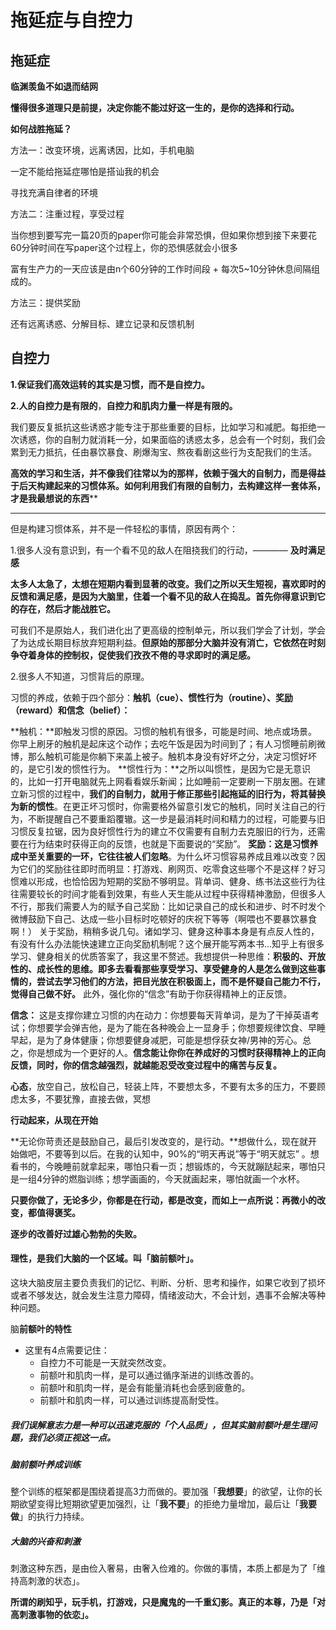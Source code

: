 # 拖延症与自控力

## 拖延症

**临渊羡鱼不如退而结网**

**懂得很多道理只是前提，决定你能不能过好这一生的，是你的选择和行动。**

**如何战胜拖延？**

方法一：改变环境，远离诱因，比如，手机电脑

一定不能给拖延症哪怕是搭讪我的机会

寻找充满自律者的环境

方法二：注重过程，享受过程

当你想到要写完一篇20页的paper你可能会非常恐惧，但如果你想到接下来要花60分钟时间在写paper这个过程上，你的恐惧感就会小很多

富有生产力的一天应该是由n个60分钟的工作时间段 + 每次5~10分钟休息间隔组成的。

方法三：提供奖励

还有远离诱惑、分解目标、建立记录和反馈机制

## 自控力

**1.保证我们高效运转的其实是习惯，而不是自控力。**

**2.人的自控力是有限的**，**自控力和肌肉力量一样是有限的。**

我们要反复抵抗这些诱惑才能专注于那些重要的目标，比如学习和减肥。每拒绝一次诱惑，你的自制力就消耗一分，如果面临的诱惑太多，总会有一个时刻，我们会累到无力抵抗，任由暴饮暴食、刷爆淘宝、熬夜看剧这些行为支配我们的生活。

**高效的学习和生活，并不像我们往常以为的那样，依赖于强大的自制力，而是得益于后天构建起来的习惯体系。如何利用我们有限的自制力，去构建这样一套体系，才是我最想说的东西****

****

但是构建习惯体系，并不是一件轻松的事情，原因有两个：

1.很多人没有意识到，有一个看不见的敌人在阻挠我们的行动，———— **及时满足感**

**太多人太急了，太想在短期内看到显著的改变。我们之所以天生短视，喜欢即时的反馈和满足感，是因为大脑里，住着一个看不见的敌人在捣乱。首先你得意识到它的存在，然后才能战胜它。**

可我们不是原始人，我们进化出了更高级的控制单元，所以我们学会了计划，学会了为达成长期目标放弃短期利益。**但原始的那部分大脑并没有消亡，它依然在时刻争夺着身体的控制权，促使我们孜孜不倦的寻求即时的满足感。**

2.很多人不知道，习惯背后的原理。

习惯的养成，依赖于四个部分：**触机（cue）、惯性行为（routine）、奖励（reward）和信念（belief）：**

**触机：**即触发习惯的原因。习惯的触机有很多，可能是时间、地点或场景。你早上刷牙的触机是起床这个动作；去吃午饭是因为时间到了；有人习惯睡前刷微博，那么触机可能是你躺下来盖上被子。触机本身没有好坏之分，决定习惯好坏的，是它引发的惯性行为。
**惯性行为：**之所以叫惯性，是因为它是无意识的，比如一打开电脑就先上网看看娱乐新闻；比如睡前一定要刷一下朋友圈。在建立新习惯的过程中，**我们的自制力，就用于修正那些引起拖延的旧行为，将其替换为新的惯性**。在更正坏习惯时，你需要格外留意引发它的触机，同时关注自己的行为，不断提醒自己不要重蹈覆辙。这一步是最消耗时间和精力的过程，可能要与旧习惯反复拉锯，因为良好惯性行为的建立不仅需要有自制力去克服旧的行为，还需要在行为结束时获得正向的反馈，也就是下面要说的“奖励”。
**奖励：这是习惯养成中至关重要的一环，它往往被人们忽略**。为什么坏习惯容易养成且难以改变？因为它们的奖励往往即时而明显：打游戏、刷网页、吃零食这些哪个不是这样？好习惯难以形成，也恰恰因为短期的奖励不够明显。背单词、健身、练书法这些行为往往需要较长的时间才能看到效果，有些人天生能从过程中获得精神激励，但很多人不行，那我们需要人为的赋予自己奖励：比如记录自己的成长和进步、时不时发个微博鼓励下自己、达成一些小目标时吃顿好的庆祝下等等（啊喂也不要暴饮暴食啊！）
关于奖励，稍稍多说几句。诸如学习、健身这种事本身是有点反人性的，有没有什么办法能快速建立正向奖励机制呢？这个展开能写两本书...知乎上有很多学习、健身相关的优质答案了，我这里不赘述。我想提供一种思维：**积极的、开放性的、成长性的思维。即多去看看那些享受学习、享受健身的人是怎么做到这些事情的，尝试去学习他们的方法，把目光放在积极面上，而不是怀疑自己能力不行，觉得自己做不好。**  此外，强化你的“信念”有助于你获得精神上的正反馈。  

**信念：** 这是支撑你建立习惯的内在动力：你想要每天背单词，是为了干掉英语考试；你想要学会弹吉他，是为了能在各种晚会上一显身手；你想要规律饮食、早睡早起，是为了身体健康；你想要健身减肥，可能是想俘获女神/男神的芳心。总之，你是想成为一个更好的人。**信念能让你你在养成好的习惯时获得精神上的正向反馈，同时，你的信念越强烈，就越能忍受改变过程中的痛苦与反复。**

**心态**，放空自己，放松自己，轻装上阵，不要想太多，不要有太多的压力，不要顾虑太多，不要犹豫，直接去做，冥想

**行动起来，从现在开始**

**无论你苛责还是鼓励自己，最后引发改变的，是行动。**想做什么，现在就开始做吧，不要等到以后。在我的认知中，90%的“明天再说”等于“明天就忘” 。想看书的，今晚睡前就拿起来，哪怕只看一页；想锻炼的，今天就蹦跶起来，哪怕只是一组4分钟的燃脂训练；想学画画的，今天就画起来，哪怕就画一个水杯。

**只要你做了，无论多少，你都是在行动，都是改变，而如上一点所说：再微小的改变，都值得褒奖。**

**逐步的改善好过雄心勃勃的失败。**



#### 理性，是我们大脑的一个区域。叫「脑前额叶」。

这块大脑皮层主要负责我们的记忆、判断、分析、思考和操作，如果它收到了损坏或者不够发达，就会发生注意力障碍，情绪波动大，不会计划，遇事不会解决等种种问题。

  脑**前额叶的特性**

- 这里有4点需要记住：
  + 自控力不可能是一天就突然改变。
  + 前额叶和肌肉一样，是可以通过循序渐进的训练改善的。
  + 前额叶和肌肉一样，是会有能量消耗也会感到疲惫的。
  + 前额叶和肌肉一样，可以通过训练提高耐受性。  

##### 我们误解意志力是一种可以迅速克服的「个人品质」，但其实脑前额叶是生理问题，我们必须正视这一点。

#####  脑前额叶养成训练

整个训练的框架都是围绕着提高3力而做的。要加强「**我想要**」的欲望，让你的长期欲望变得比短期欲望更加强烈，让「**我不要**」的拒绝力量增加，最后让「**我要做**」的执行力持续。  



##### 大脑的兴奋和刺激

刺激这种东西，是由俭入奢易，由奢入俭难的。你做的事情，本质上都是为了「维持高刺激的状态」。

**所谓的刷知乎，玩手机，打游戏，只是魔鬼的一千重幻影。真正的本尊，乃是「对高刺激事物的依恋」。**
